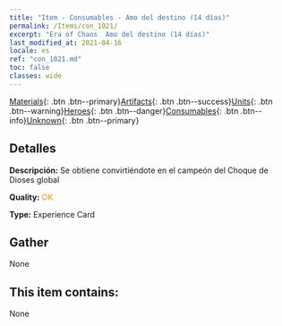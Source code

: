 ```yaml
---
title: "Item - Consumables - Amo del destino (14 días)"
permalink: /Items/con_1021/
excerpt: "Era of Chaos  Amo del destino (14 días)"
last_modified_at: 2021-04-16
locale: es
ref: "con_1021.md"
toc: false
classes: wide
---
```

 [Materials](/es/Items/){: .btn .btn--primary}[Artifacts](/es/Items/Artifacts/){: .btn .btn--success}[Units](/es/Items/Units/){: .btn .btn--warning}[Heroes](/es/Items/Heroes/){: .btn .btn--danger}[Consumables](/es/Items/Consumables/){: .btn .btn--info}[Unknown](/es/Items/Unknown/){: .btn .btn--primary}

## Detalles
 **Descripción:** Se obtiene convirtiéndote en el campeón del Choque de Dioses global

 **Quality:** <span style="color: #FF8C00">OK</span>

 **Type:** Experience Card

## Gather

  None

## This item contains:

  None

